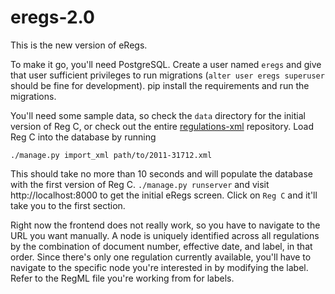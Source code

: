 # eregs-2.0

This is the new version of eRegs.

To make it go, you'll need PostgreSQL. Create a user named `eregs` and give that user sufficient privileges to run
migrations (`alter user eregs superuser` should be fine for development). pip install the requirements and run the migrations.

You'll need some sample data, so check the `data` directory for the initial version of Reg C, or check out the entire 
[regulations-xml](https://github.com/cfpb/regulations-xml) repository. Load Reg C into the database by running

`./manage.py import_xml path/to/2011-31712.xml`

This should take no more than 10 seconds and will populate the database with the first version of Reg C. `./manage.py runserver` and
visit http://localhost:8000 to get the initial eRegs screen. Click on `Reg C` and it'll take you to the first section.

Right now the frontend does not really work, so you have to navigate to the URL you want manually. A node is uniquely identified
across all regulations by the combination of document number, effective date, and label, in that order. Since there's only one 
regulation currently available, you'll have to navigate to the specific node you're interested in by modifying the label. Refer to
the RegML file you're working from for labels.
